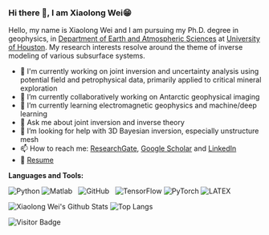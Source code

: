 ### Hi there 👋, I am Xiaolong Wei😁
<!--
**xiaolongw1223/xiaolongw1223** is a ✨ _special_ ✨ repository because its `README.md` (this file) appears on your GitHub profile.
Here are some ideas to get you started:

- 🔭 I’m currently working on ...
- 🌱 I’m currently learning ...
- 👯 I’m looking to collaborate on ...
- 🤔 I’m looking for help with ...
- 💬 Ask me about ...
- 📫 How to reach me: ...
- 😄 Pronouns: ...
- ⚡ Fun fact: ...
- 🤔 I’m looking for help with Statistics
- 👯 I’m looking to collaborate on ...
-->

Hello, my name is Xiaolong Wei and I am pursuing my Ph.D. degree in geophysics, in [Department of Earth and Atmospheric Sciences](https://uh.edu/nsm/earth-atmospheric/) at [University of Houston](https://www.uh.edu/). My research interests resolve around the theme of inverse modeling of various subsurface systems.


- 🔭 I'm currently working on joint inversion and uncertainty analysis using potential field and petrophysical data, primarily applied to critical mineral exploration
- 👯 I’m currently collaboratively working on Antarctic geophysical imaging
- 🌱 I’m currently learning electromagnetic geophysics and machine/deep learning
- 💬 Ask me about joint inversion and inverse theory
- 🤔 I’m looking for help with 3D Bayesian inversion, especially unstructure mesh
- 📫 How to reach me: [ResearchGate](https://www.researchgate.net/profile/Xiaolong-Wei-3), [Google Scholar](https://scholar.google.com/citations?user=TyBgOgIAAAAJ&hl=en) and [LinkedIn](https://www.linkedin.com/in/xiaolong-wei-3a8495199/)
- 📝 [Resume]()

**Languages and Tools:** 

![Python](https://img.shields.io/badge/-Python-000?&logo=Python)
![Matlab](https://img.shields.io/badge/-MATLAB-black?logo=matlab&style=social)&nbsp;&nbsp;
![GitHub](https://img.shields.io/badge/-GitHub-black?logo=github&style=social)&nbsp;&nbsp;
![TensorFlow](https://img.shields.io/badge/-TensorFlow-000?&logo=TensorFlow)
![PyTorch](https://img.shields.io/badge/-PyTorch-000?&logo=PyTorch)
![LATEX](https://img.shields.io/badge/-LATEX-black?logo=latex&style=social)&nbsp;&nbsp;


![Xiaolong Wei's Github Stats](https://github-readme-stats.vercel.app/api?username=xiaolongw1223&count_private=true&show_icons=true&include_all_commits=true)
![Top Langs](https://github-readme-stats.vercel.app/api/top-langs/?username=xiaolongw1223&hide=TeX&layout=compact)

![Visitor Badge](https://visitor-badge.laobi.icu/badge?page_id=xiaolongw1223.xiaolongw1223)
